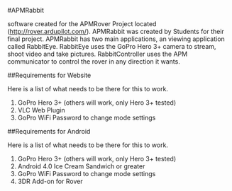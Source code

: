 #APMRabbit

software created for the APMRover Project located (http://rover.ardupilot.com/). 
APMRabbit was created by Students for their final project. APMRabbit has two main applications, an viewing application called RabbitEye. 
RabbitEye uses the GoPro Hero 3+ camera to stream, shoot video and take pictures. 
RabbitController uses the APM communicator to control the rover in any direction it wants.

##Requirements for Website

Here is a list of what needs to be there for this to work.

1. GoPro Hero 3+ (others will work, only Hero 3+ tested)
2. VLC Web Plugin
3. GoPro WiFi Password to change mode settings


##Requirements for Android

Here is a list of what needs to be there for this to work.

1. GoPro Hero 3+ (others will work, only Hero 3+ tested)
2. Android 4.0 Ice Cream Sandwich or greater
3. GoPro WiFi Password to change mode settings
4. 3DR Add-on for Rover
